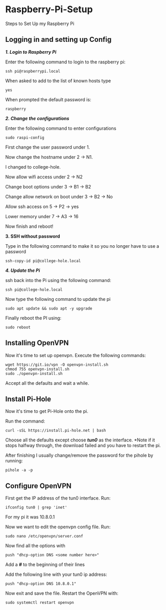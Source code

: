 # Raspberry-Pi-Setup
Steps to Set Up my Raspberry Pi

## Logging in and setting up Config

___1. Login to Raspberry Pi___

Enter the following command to login to the raspberry pi:

```
ssh pi@raspberrypi.local
```
When asked to add to the list of known hosts type

```
yes
```

When prompted the default password is:

```
raspberry
```

___2. Change the configurations___

Enter the following command to enter configurations

```
sudo raspi-config
```

First change the user password under 1.

Now change the hostname under 2 -> N1.

I changed to college-hole.

Now allow wifi access under 2 -> N2

Change boot options under 3 -> B1 -> B2

Change allow network on boot under 3 -> B2 -> No

Allow ssh access on 5 -> P2 -> yes

Lower memory under 7 -> A3 -> 16

Now finish and reboot!

__3. SSH without password__

Type in the following command to make it so you no longer have to use a password

```
ssh-copy-id pi@college-hole.local
```

___4. Update the Pi___

ssh back into the Pi using the following command:

```
ssh pi@college-hole.local
```

Now type the following command to update the pi

```
sudo apt update && sudo apt -y upgrade
```

Finally reboot the PI using:
```
sudo reboot
```

## Installing OpenVPN

Now it's time to set up openvpn. Execute the following commands:

```
wget https://git.io/vpn -O openvpn-install.sh
chmod 755 openvpn-install.sh
sudo ./openvpn-install.sh
```

Accept all the defaults and wait a while.

## Install Pi-Hole

Now it's time to get Pi-Hole onto the pi.

Run the command:
```
curl -sSL https://install.pi-hole.net | bash
```
Choose all the defaults except choose ___tun0___ as the interface.
*Note if it stops halfway through, the download failed and you have to restart the pi.


After finishing I usually change/remove the password for the pihole by running:

```
pihole -a -p
```

## Configure OpenVPN

First get the IP address of the tun0 interface. Run:

```
ifconfig tun0 | grep 'inet'
```

For my pi it was 10.8.0.1

Now we want to edit the openvpn config file. Run:

```
sudo nano /etc/openvpn/server.conf
```

Now find all the options with
```
push "dhcp-option DNS <some number here>"
```
Add a ___#___ to the beginning of their lines

Add the following line with your tun0 ip address:
```
push "dhcp-option DNS 10.8.0.1"
```

Now exit and save the file. Restart the OpenVPN with:
```
sudo systemctl restart openvpn
```


